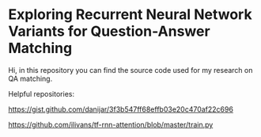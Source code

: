 # Exploring Recurrent Neural Network Variants for Question-Answer Matching

Hi, in this repository you can find the source code used for my research on QA matching.

Helpful repositories: 

https://gist.github.com/danijar/3f3b547ff68effb03e20c470af22c696 

https://github.com/ilivans/tf-rnn-attention/blob/master/train.py

